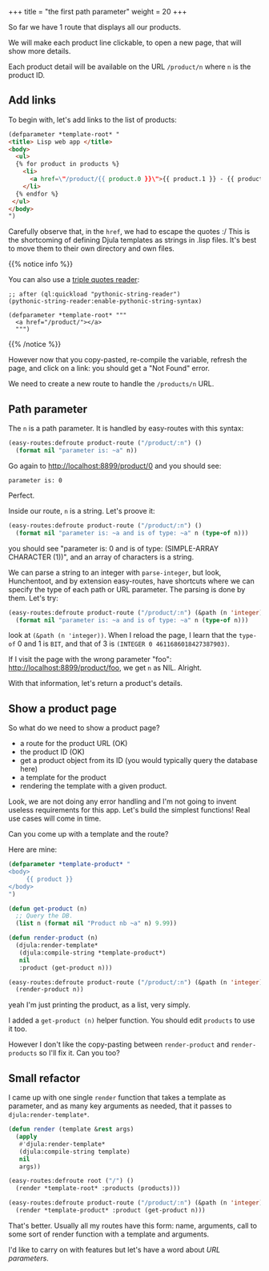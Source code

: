 +++
title = "the first path parameter"
weight = 20
+++

So far we have 1 route that displays all our products.

We will make each product line clickable, to open a new page, that will show more details.

Each product detail will be available on the URL `/product/n` where `n` is the product ID.

## Add links

To begin with, let's add links to the list of products:

```html
(defparameter *template-root* "
<title> Lisp web app </title>
<body>
  <ul>
  {% for product in products %}
    <li>
      <a href=\"/product/{{ product.0 }}\">{{ product.1 }} - {{ product.2 }}</a>
    </li>
  {% endfor %}
 </ul>
</body>
")
```

Carefully observe that, in the `href`, we had to escape the quotes :/
This is the shortcoming of defining Djula templates as strings in
.lisp files. It's best to move them to their own directory and own
files.


{{% notice info %}}

You can also use a [triple quotes reader](https://github.com/smithzvk/pythonic-string-reader):

```
;; after (ql:quickload "pythonic-string-reader")
(pythonic-string-reader:enable-pythonic-string-syntax)

(defparameter *template-root* """
  <a href="/product/"></a>
  """)
```

{{% /notice %}}

However now that you copy-pasted, re-compile the variable, refresh the
page, and click on a link: you should get a "Not Found" error.

We need to create a new route to handle the `/products/n` URL.

## Path parameter

The `n` is a path parameter. It is handled by easy-routes with this syntax:

```lisp
(easy-routes:defroute product-route ("/product/:n") ()
  (format nil "parameter is: ~a" n))
```

Go again to [http://localhost:8899/product/0](http://localhost:8899/product/0) and you should see:

    parameter is: 0

Perfect.

Inside our route, `n` is a string. Let's proove it:

```lisp
(easy-routes:defroute product-route ("/product/:n") ()
  (format nil "parameter is: ~a and is of type: ~a" n (type-of n)))
```

you should see "parameter is: 0 and is of type: (SIMPLE-ARRAY
CHARACTER (1))", and an array of characters is a string.

We can parse a string to an integer with `parse-integer`, but look,
Hunchentoot, and by extension easy-routes, have shortcuts where we can
specify the type of each path or URL parameter. The parsing is done by
them. Let's try:

```lisp
(easy-routes:defroute product-route ("/product/:n") (&path (n 'integer))
  (format nil "parameter is: ~a and is of type: ~a" n (type-of n)))
```

look at `(&path (n 'integer))`. When I reload the page, I learn that
the `type-of` 0 and 1 is `BIT`, and that of 3 is `(INTEGER 0 4611686018427387903)`.

If I visit the page with the wrong parameter "foo": [http://localhost:8899/product/foo](http://localhost:8899/product/foo), we get `n` as NIL. Alright.

With that information, let's return a product's details.

## Show a product page

So what do we need to show a product page?

- a route for the product URL (OK)
- the product ID (OK)
- get a product object from its ID (you would typically query the database here)
- a template for the product
- rendering the template with a given product.

Look, we are not doing any error handling and I'm not going to invent
useless requirements for this app. Let's build the simplest functions!
Real use cases will come in time.

Can you come up with a template and the route?

Here are mine:

```lisp
(defparameter *template-product* "
<body>
     {{ product }}
</body>
")

(defun get-product (n)
  ;; Query the DB.
  (list n (format nil "Product nb ~a" n) 9.99))

(defun render-product (n)
  (djula:render-template*
   (djula:compile-string *template-product*)
   nil
   :product (get-product n)))

(easy-routes:defroute product-route ("/product/:n") (&path (n 'integer))
  (render-product n))
```

yeah I'm just printing the product, as a list, very simply.

I added a `get-product (n)` helper function. You should edit `products` to use it too.

However I don't like the copy-pasting between `render-product` and `render-products` so I'll fix it. Can you too?

## Small refactor

I came up with one single `render` function that takes a template as
parameter, and as many key arguments as needed, that it passes to
`djula:render-template*`.


```lisp
(defun render (template &rest args)
  (apply
   #'djula:render-template*
   (djula:compile-string template)
   nil
   args))

(easy-routes:defroute root ("/") ()
  (render *template-root* :products (products)))

(easy-routes:defroute product-route ("/product/:n") (&path (n 'integer))
  (render *template-product* :product (get-product n)))
```

That's better. Usually all my routes have this form: name, arguments,
call to some sort of render function with a template and arguments.

I'd like to carry on with features but let's have a word about *URL parameters*.
